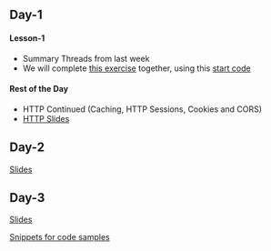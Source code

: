 ## Day-1
#### Lesson-1 
- Summary Threads from last week
- We will complete [this exercise](https://docs.google.com/document/d/1hV3kxCVs-_7z2qB-kBvraa0DmueK4kblo5PwX9UY4ko/edit#) together,
using this [start code](https://github.com/Lars-m/callableFutureGroupFetcher.git)

#### Rest of the Day
- HTTP Continued (Caching, HTTP Sessions, Cookies and CORS)
- [HTTP Slides](https://efif.sharepoint.com/sites/cph/Lyngby/_layouts/15/guestaccess.aspx?docid=05f956c9304fe4b3b9ef5e626ce1df3bd&authkey=AfFUG-AXhD79TJgI9sDhnxY)

## Day-2
[Slides](https://efif.sharepoint.com/sites/cph/Lyngby/_layouts/15/guestaccess.aspx?docid=00e0bb8da567247a8a218b1510196938f&authkey=Ad2ARTs_Q6HPCl8_DHOUVsQ)
## Day-3
[Slides](https://efif.sharepoint.com/sites/cph/Lyngby/_layouts/15/guestaccess.aspx?docid=088f81a9581d0416b9ad8a9a9dfb1604f&authkey=AewDKw_JQpslyC4i86OXjc0)

[Snippets for code samples](https://docs.google.com/document/d/1UwsbhJWybxGbCzWB-pYp8VLeJdGwYsxlsAJvpinZGlc/edit?usp=sharing)
